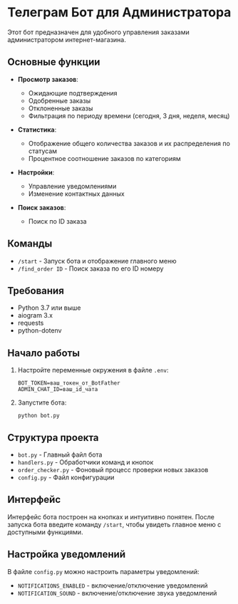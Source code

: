 # Телеграм Бот для Администратора

Этот бот предназначен для удобного управления заказами администратором интернет-магазина.

## Основные функции

- **Просмотр заказов**:
  - Ожидающие подтверждения
  - Одобренные заказы
  - Отклоненные заказы
  - Фильтрация по периоду времени (сегодня, 3 дня, неделя, месяц)

- **Статистика**:
  - Отображение общего количества заказов и их распределения по статусам
  - Процентное соотношение заказов по категориям

- **Настройки**:
  - Управление уведомлениями
  - Изменение контактных данных

- **Поиск заказов**:
  - Поиск по ID заказа

## Команды

- `/start` - Запуск бота и отображение главного меню
- `/find_order ID` - Поиск заказа по его ID номеру

## Требования

- Python 3.7 или выше
- aiogram 3.x
- requests
- python-dotenv

## Начало работы

1. Настройте переменные окружения в файле `.env`:
   ```
   BOT_TOKEN=ваш_токен_от_BotFather
   ADMIN_CHAT_ID=ваш_id_чата
   ```

2. Запустите бота:
   ```
   python bot.py
   ```

## Структура проекта

- `bot.py` - Главный файл бота
- `handlers.py` - Обработчики команд и кнопок
- `order_checker.py` - Фоновый процесс проверки новых заказов
- `config.py` - Файл конфигурации

## Интерфейс

Интерфейс бота построен на кнопках и интуитивно понятен. После запуска бота введите команду `/start`, чтобы увидеть главное меню с доступными функциями.

## Настройка уведомлений

В файле `config.py` можно настроить параметры уведомлений:
- `NOTIFICATIONS_ENABLED` - включение/отключение уведомлений
- `NOTIFICATION_SOUND` - включение/отключение звука уведомлений 